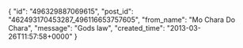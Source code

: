  {
   "id": "496329887069615",
   "post_id": "462493170453287_496116653757605",
   "from_name": "Mo Chara Do Chara",
   "message": "Gods law",
   "created_time": "2013-03-26T11:57:58+0000"
 }
